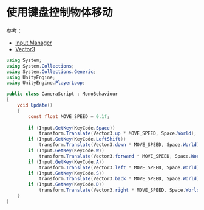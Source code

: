 # 使用键盘控制物体移动

参考：

- [Input Manager](https://docs.unity.cn/cn/2022.1/Manual/class-InputManager.html)
- [Vector3](https://docs.unity.cn/cn/2019.4/ScriptReference/Vector3.html)

```csharp
using System;
using System.Collections;
using System.Collections.Generic;
using UnityEngine;
using UnityEngine.PlayerLoop;

public class CameraScript : MonoBehaviour
{
    void Update()
    {
        const float MOVE_SPEED = 0.1f;
        
        if (Input.GetKey(KeyCode.Space))
            transform.Translate(Vector3.up * MOVE_SPEED, Space.World);
        if (Input.GetKey(KeyCode.LeftShift))
            transform.Translate(Vector3.down * MOVE_SPEED, Space.World);
        if (Input.GetKey(KeyCode.W))
            transform.Translate(Vector3.forward * MOVE_SPEED, Space.World);
        if (Input.GetKey(KeyCode.A))
            transform.Translate(Vector3.left * MOVE_SPEED, Space.World);
        if (Input.GetKey(KeyCode.S))
            transform.Translate(Vector3.back * MOVE_SPEED, Space.World);
        if (Input.GetKey(KeyCode.D))
            transform.Translate(Vector3.right * MOVE_SPEED, Space.World);
    }
}

```
